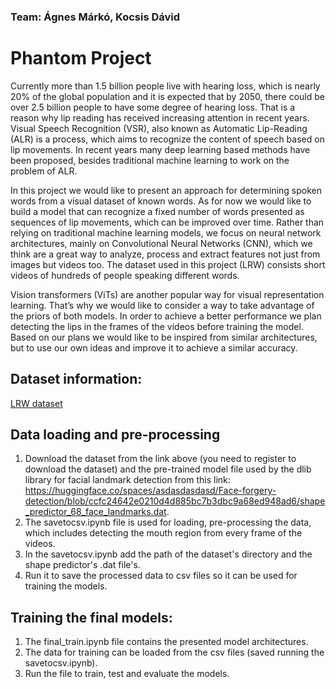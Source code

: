 ### Team: Ágnes Márkó, Kocsis Dávid

# Phantom Project

Currently more than 1.5 billion people live with hearing loss, which is nearly 20% of the global population and it is expected that by 2050, there could be over 2.5 billion people to have some degree of hearing loss. That is a reason why lip reading has received increasing attention in recent years. Visual Speech Recognition (VSR), also known as Automatic Lip-Reading (ALR) is a process, which aims to recognize the content of speech based on lip movements. In recent years many deep learning based methods have been proposed, besides traditional machine learning to work on the problem of ALR.

In this project we would like to present an approach for determining spoken words from a visual dataset of known words. As for now we would like to build a model that can recognize a fixed number of words presented as sequences of lip movements, which can be improved over time. Rather than relying on traditional machine learning models, we focus on neural network architectures, mainly on Convolutional Neural Networks (CNN), which we think are a great way to analyze, process and extract features not just from images but videos too. 
The dataset used in this project (LRW) consists short videos of hundreds of people speaking different words.

Vision transformers (ViTs) are another popular way for visual representation learning. That’s why we would like to consider a way to take advantage of the priors of both models. 
In order to achieve a better performance we plan detecting the lips in the frames of the videos before training the model. Based on our plans we would like to be inspired from similar architectures, but to use our own ideas and improve it to achieve a similar accuracy. 

## Dataset information:
[LRW dataset](https://www.robots.ox.ac.uk/~vgg/data/lip_reading/lrw1.html)

## Data loading and pre-processing
1. Download the dataset from the link above (you need to register to download the dataset) and the pre-trained model file used by the dlib library for facial landmark detection from this link: https://huggingface.co/spaces/asdasdasdasd/Face-forgery-detection/blob/ccfc24642e0210d4d885bc7b3dbc9a68ed948ad6/shape_predictor_68_face_landmarks.dat.
2. The savetocsv.ipynb file is used for loading, pre-processing the data, which includes detecting the mouth region from every frame of the videos. 
3. In the savetocsv.ipynb add the path of the dataset's directory and the shape predictor's .dat file's.
4. Run it to save the processed data to csv files so it can be used for training the models.


## Training the final models:
1. The final_train.ipynb file contains the presented model architectures.
2. The data for training can be loaded from the csv files (saved running the savetocsv.ipynb).
3. Run the file to train, test and evaluate the models.

